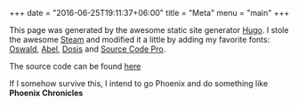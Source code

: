+++
date = "2016-06-25T19:11:37+06:00"
title = "Meta"
menu = "main"
+++

This page was generated by the awesome static site generator [Hugo](https://gohugo.io/). I stole the awesome [Steam](https://github.com/digitalcraftsman/hugo-steam-theme) and modified it a little by adding my favorite fonts: [Oswald](https://www.google.com/fonts#UsePlace:use/Collection:Oswald), [Abel](https://www.google.com/fonts#UsePlace:use/Collection:Abel), [Dosis](https://www.google.com/fonts#UsePlace:use/Collection:Dosis) and [Source Code Pro](https://www.google.com/fonts#UsePlace:use/Collection:Source+Code+Pro).

The source code can be found [here](https://github.com/code-shoily/my-elixir-diary)

If I somehow survive this, I intend to go Phoenix and do something like **Phoenix Chronicles**